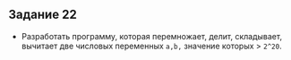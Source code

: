 ##  Задание 22


- Разработать программу, которая перемножает, делит, складывает, вычитает две
  числовых переменных `a,b,` значение которых > `2^20`.